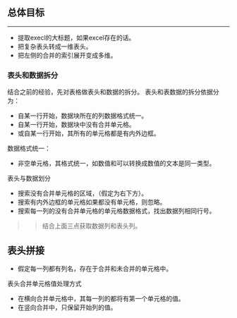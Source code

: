 ## 总体目标
---
+ 提取execl的大标题，如果excel存在的话。
+ 把复杂表头转成一维表头。
+ 把左侧的合并的索引展开变成多维。

### 表头和数据拆分
结合之前的经验，先对表格做表头和数据的拆分。
表头和表数据的拆分依据分为：
+ 自某一行开始，数据块所在的列数据格式统一。
+ 自某一行开始，数据块中没有合并单元格。
+ 或自某一行开始，其所有的单元格都是有内外边框。

数据格式统一：
+ 非空单元格，其格式统一，如数值和可以转换成数值的文本是同一类型。


表头与数据划分
+ 搜索没有合并单元格的区域，（假定为右下方）。
+ 搜索有内外边框的单元格如果都没有单元格，则忽略。
+ 搜索每一列的没有合并单元格的单元格数据格式，找出数据列相同行号。
>> 结合上面三点获取数据列和表头列。


## 表头拼接
+ 假定每一列都有列名，存在于合并和未合并的单元格中。

表头合并单元格值处理方式
+ 在横向合并单元格中，其每一列的都将有第一个单元格的值。
+ 在竖向合并中，只保留开始列的值。

